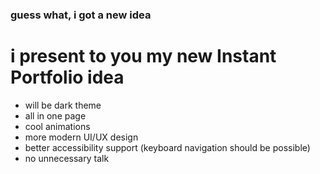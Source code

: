 ### **guess what, i got a new idea**
# i present to you my new **Instant Portfolio** idea


* will be dark theme
* all in one page
* cool animations
* more modern UI/UX design
* better accessibility support (keyboard navigation should be possible)
* no unnecessary talk